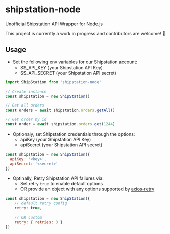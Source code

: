 # shipstation-node
Unofficial Shipstation API Wrapper for Node.js


This project is currently a work in progress and contributors are welcome! 👋


## Usage
- Set the following env variables for our Shipstation account:
  - SS_API_KEY (your Shipstation API Key)
  - SS_API_SECRET (your Shipstation API secret)

```js
import ShipStation from 'shipstation-node'

// Create instance
const shipstation = new ShipStation()

// Get all orders
const orders = await shipstation.orders.getAll()

// Get order by id
const order = await shipstation.orders.get(1244)
```

- Optionaly, set Shipstation credentials through the options:
  - apiKey (your Shipstation API Key)
  - apiSecret (your Shipstation API secret)

```js
const shipstation = new ShipStation({
  apiKey: '<key>',
  apiSecret: '<secret>'
})
```

- Optinally, Retry Shipstation API failures via:
    - Set retry `true` to enable default options
    - OR provide an object with any options supported by [axios-retry](https://www.npmjs.com/package/axios-retry)

```js
const shipstation = new ShipStation({
    // default retry config
    retry: true,

    // OR custom 
    retry: { retries: 3 }
})
```